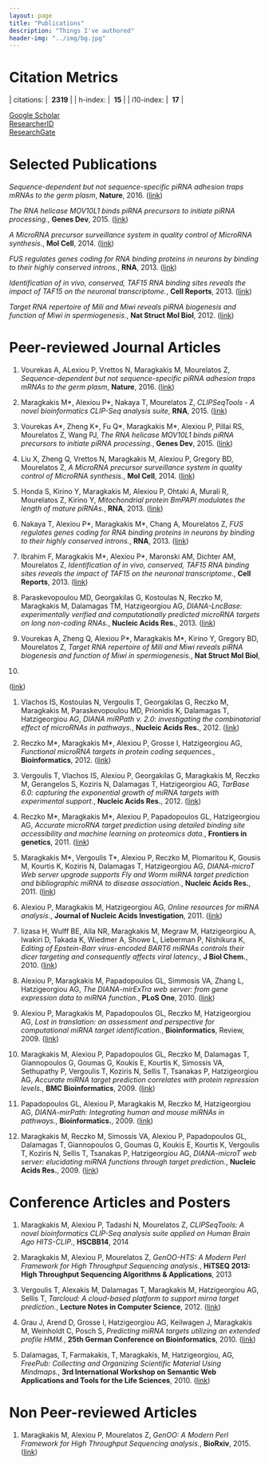 ```yaml
---
layout: page
title: "Publications"
description: "Things I've authored"
header-img: "../img/bg.jpg"
---
```


# Citation Metrics

| citations: | &nbsp;**2319** |
| h-index:	 | &nbsp;**15**   |
| i10-index: | &nbsp;**17**   |

[Google Scholar](https://scholar.google.com/citations?user=F3yZjVMAAAAJ&hl=en)  
[ResearcherID](http://www.researcherid.com/rid/F-5427-2010)  
[ResearchGate](https://www.researchgate.net/profile/Manolis_Maragkakis)


# Selected Publications

*Sequence-dependent but not sequence-specific piRNA adhesion traps mRNAs to
the germ plasm*, **Nature**, 2016.
([link](http://www.nature.com/nature/journal/v531/n7594/full/nature17150.html))

*The RNA helicase MOV10L1 binds piRNA precursors to initiate piRNA
processing.*, **Genes Dev**, 2015.
([link](http://genesdev.cshlp.org/content/early/2015/03/10/gad.254631.114))

*A MicroRNA precursor surveillance system in quality control of MicroRNA
synthesis.*, **Mol Cell**, 2014.
([link](http://www.cell.com/molecular-cell/abstract/S1097-2765(14)00610-8))

*FUS regulates genes coding for RNA binding proteins in neurons by binding
to their highly conserved introns.*, **RNA**, 2013.
([link](http://rnajournal.cshlp.org/content/19/4/498.abstract))

*Identification of in vivo, conserved, TAF15 RNA binding sites reveals the
impact of TAF15 on the neuronal transcriptome.*, **Cell Reports**, 2013.
([link](http://www.cell.com/cell-reports/abstract/S2211-1247(13)00028-4))

*Target RNA repertoire of Mili and Miwi reveals piRNA biogenesis and
function of Miwi in spermiogenesis.*, **Nat Struct Mol Biol**, 2012.
([link](http://www.nature.com/nsmb/journal/v19/n8/full/nsmb.2347.html))

# Peer-reviewed Journal Articles

1.  Vourekas A, ALexiou P, Vrettos N, Maragkakis M, Mourelatos Z,
*Sequence-dependent but not sequence-specific piRNA adhesion traps mRNAs to
the germ plasm*, **Nature**, 2016.
([link](http://www.nature.com/nature/journal/v531/n7594/full/nature17150.html))

1.  Maragkakis M\*, Alexiou P\*, Nakaya T, Mourelatos Z, *CLIPSeqTools - A novel
bioinformatics CLIP-Seq analysis suite*, **RNA**, 2015.
([link](http://rnajournal.cshlp.org/content/early/2015/11/17/rna.052167.115))

1.  Vourekas A\*, Zheng K\*, Fu Q\*, Maragkakis M\*, Alexiou P, Pillai RS,
Mourelatos Z, Wang PJ, *The RNA helicase MOV10L1 binds piRNA precursors to
initiate piRNA processing.*, **Genes Dev**, 2015.
([link](http://genesdev.cshlp.org/content/early/2015/03/10/gad.254631.114))

1.  Liu X, Zheng Q, Vrettos N, Maragkakis M, Alexiou P, Gregory BD, Mourelatos
Z, *A MicroRNA precursor surveillance system in quality control of MicroRNA
synthesis.*, **Mol Cell**, 2014.
([link](http://www.cell.com/molecular-cell/abstract/S1097-2765(14)00610-8))

1.  Honda S, Kirino Y, Maragkakis M, Alexiou P, Ohtaki A, Murali R, Mourelatos
Z, Kirino Y, *Mitochondrial protein BmPAPI modulates the length of mature
piRNAs.*, **RNA**, 2013.
([link](http://rnajournal.cshlp.org/content/19/10/1405.abstract))

1.  Nakaya T, Alexiou P\*, Maragkakis M\*, Chang A, Mourelatos Z, *FUS regulates
genes coding for RNA binding proteins in neurons by binding to their highly
conserved introns.*, **RNA**, 2013.
([link](http://rnajournal.cshlp.org/content/19/4/498.abstract))

1.  Ibrahim F, Maragkakis M\*, Alexiou P\*, Maronski AM, Dichter AM, Mourelatos Z,
*Identification of in vivo, conserved, TAF15 RNA binding sites reveals the
impact of TAF15 on the neuronal transcriptome.*, **Cell Reports**, 2013.
([link](http://www.cell.com/cell-reports/abstract/S2211-1247(13)00028-4))

1.  Paraskevopoulou MD, Georgakilas G, Kostoulas N, Reczko M, Maragkakis M,
Dalamagas TM, Hatzigeorgiou AG, *DIANA-LncBase: experimentally verified and
computationally predicted microRNA targets on long non-coding RNAs.*,
**Nucleic Acids Res.**, 2013.
([link](http://nar.oxfordjournals.org/content/41/D1/D239.abstract))

1.  Vourekas A, Zheng Q, Alexiou P\*, Maragkakis M\*, Kirino Y, Gregory BD,
Mourelatos Z, *Target RNA repertoire of Mili and Miwi reveals piRNA
biogenesis and function of Miwi in spermiogenesis.*, **Nat Struct Mol Biol**,
2012.
([link](http://www.nature.com/nsmb/journal/v19/n8/full/nsmb.2347.html))

1.  Vlachos IS, Kostoulas N, Vergoulis T, Georgakilas G, Reczko M, Maragkakis
M, Paraskevopoulou MD, Prionidis K, Dalamagas T, Hatzigeorgiou AG, *DIANA
miRPath v. 2.0: investigating the combinatorial effect of microRNAs in
pathways.*, **Nucleic Acids Res.**, 2012.
([link](http://nar.oxfordjournals.org/content/40/W1/W498.abstract))

1.  Reczko M\*, Maragkakis M\*, Alexiou P, Grosse I, Hatzigeorgiou AG, *Functional
microRNA targets in protein coding sequences.*, **Bioinformatics**, 2012.
([link](http://bioinformatics.oxfordjournals.org/content/28/6/771.abstract))

1.  Vergoulis T, Vlachos IS, Alexiou P, Georgakilas G, Maragkakis M, Reczko M,
Gerangelos S, Koziris N, Dalamagas T, Hatzigeorgiou AG, *TarBase 6.0:
capturing the exponential growth of miRNA targets with experimental support.*,
**Nucleic Acids Res.**, 2012.
([link](http://nar.oxfordjournals.org/content/40/D1/D222.abstract))

1.  Reczko M\*, Maragkakis M\*, Alexiou P, Papadopoulos GL, Hatzigeorgiou AG,
*Accurate microRNA target prediction using detailed binding site accessibility
and machine learning on proteomics data.*, **Frontiers in genetics**, 2011.
([link](http://journal.frontiersin.org/article/10.3389/fgene.2011.00103/abstract))

1.  Maragkakis M\*, Vergoulis T\*, Alexiou P, Reczko M, Plomaritou K, Gousis M,
Kourtis K, Koziris N, Dalamagas T, Hatzigeorgiou AG, *DIANA-microT Web server
upgrade supports Fly and Worm miRNA target prediction and bibliographic miRNA
to disease association.*, **Nucleic Acids Res.**, 2011.
([link](http://nar.oxfordjournals.org/content/39/suppl_2/W145.abstract))

1.  Alexiou P, Maragkakis M, Hatzigeorgiou AG, *Online resources for miRNA
analysis.*, **Journal of Nucleic Acids Investigation**, 2011.
([link](http://www.pagepress.org/journals/index.php/jnai/article/view/jnai.2011.e4))

1.  Iizasa H, Wulff BE, Alla NR, Maragkakis M, Megraw M, Hatzigeorgiou A,
Iwakiri D, Takada K, Wiedmer A, Showe L, Lieberman P, Nishikura K, *Editing
of Epstein-Barr virus-encoded BART6 miRNAs controls their dicer targeting and
consequently affects viral latency.*, **J Biol Chem.**, 2010.
([link](http://www.jbc.org/content/285/43/33358.abstract))

1.  Alexiou P, Maragkakis M, Papadopoulos GL, Simmosis VA, Zhang L,
Hatzigeorgiou AG, *The DIANA-mirExTra web server: from gene expression data
to miRNA function.*, **PLoS One**, 2010.
([link](http://journals.plos.org/plosone/article?id=10.1371/journal.pone.0009171))

1.  Alexiou P, Maragkakis M, Papadopoulos GL, Reczko M, Hatzigeorgiou AG,
*Lost in translation: an assessment and perspective for computational miRNA
target identification.*, **Bioinformatics**, Review, 2009.
([link](http://bioinformatics.oxfordjournals.org/content/25/23/3049.abstract))

1.  Maragkakis M, Alexiou P, Papadopoulos GL, Reczko M, Dalamagas T,
Giannopoulos G, Goumas G, Koukis E, Kourtis K, Simossis VA, Sethupathy P,
Vergoulis T, Koziris N, Sellis T, Tsanakas P, Hatzigeorgiou AG, *Accurate
miRNA target prediction correlates with protein repression levels.*, **BMC
Bioinformatics**, 2009.
([link](http://bmcbioinformatics.biomedcentral.com/articles/10.1186/1471-2105-10-295))

1.  Papadopoulos GL, Alexiou P, Maragkakis M, Reczko M, Hatzigeorgiou AG,
*DIANA-mirPath: Integrating human and mouse miRNAs in pathways.*,
**Bioinformatics.**, 2009.
([link](http://bioinformatics.oxfordjournals.org/content/25/15/1991.abstract))

1.  Maragkakis M, Reczko M, Simossis VA, Alexiou P, Papadopoulos GL, Dalamagas
T, Giannopoulos G, Goumas G, Koukis E, Kourtis K, Vergoulis T, Koziris N,
Sellis T, Tsanakas P, Hatzigeorgiou AG, *DIANA-microT web server: elucidating
miRNA functions through target prediction.*, **Nucleic Acids Res.**, 2009.
([link](http://nar.oxfordjournals.org/content/37/suppl_2/W273.abstract))

# Conference Articles and Posters
1.  Maragkakis M, Alexiou P, Tadashi N, Mourelatos Z, *CLIPSeqTools: A novel
bioinformatics CLIP-Seq analysis suite applied on Human Brain Ago HITS-CLIP.*,
**HSCBB14**, 2014

1.  Maragkakis M, Alexiou P, Mourelatos Z, *GenOO-HTS: A Modern Perl Framework
for High Throughput Sequencing analysis.*, **HiTSEQ 2013: High Throughput
Sequencing Algorithms & Applications**, 2013

1. Vergoulis T, Alexakis M, Dalamagas T, Maragkakis M, Hatzigeorgiou AG,
Sellis T, *Tarcloud: A cloud-based platform to support mirna target
prediction.*, **Lecture Notes in Computer Science**, 2012.
([link](http://link.springer.com/chapter/10.1007%2F978-3-642-31235-9_48))

1.  Grau J, Arend D, Grosse I, Hatzigeorgiou AG, Keilwagen J, Maragkakis M,
Weinholdt C, Posch S, *Predicting miRNA targets utilizing an extended profile
HMM.*, **25th German Conference on Bioinformatics**, 2010.
([link](https://www.researchgate.net/publication/221493448_Predicting_miRNA_targets_utilizing_an_Extended_Profile_HMM))

1.  Dalamagas, T, Farmakakis, T, Maragkakis, M, Hatzigeorgiou, AG, *FreePub:
Collecting and Organizing Scientific Material Using Mindmaps.*, **3rd
International Workshop on Semantic Web Applications and Tools for the Life
Sciences**, 2010.
([link](http://ceur-ws.org/Vol-698/paper11.pdf))

# Non Peer-reviewed Articles

1.  Maragkakis M, Alexiou P, Mourelatos Z, *GenOO: A Modern Perl Framework
for High Throughput Sequencing analysis.*, **BioRxiv**, 2015.
([link](http://biorxiv.org/content/early/2015/11/03/019265))
